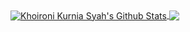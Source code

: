 <a href="https://github.com/zekhoi">
  <img align="center" src="https://github-readme-stats.vercel.app/api?username=zekhoi&include_all_commits=true&count_private=true&show_icons=true&line_height=20" alt="Khoironi Kurnia Syah's Github Stats">
</a>

<a href="https://github.com/zekhoi">
  <img align="center" src="https://github-readme-stats.vercel.app/api/top-langs/?username=zekhoi&theme=default" />
</a>
